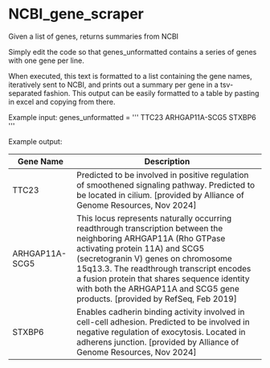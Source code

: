 # NCBI_gene_scraper
 Given a list of genes, returns summaries from NCBI

Simply edit the code so that genes_unformatted contains a series of genes with one gene per line.

When executed, this text is formatted to a list containing the gene names, iteratively sent to NCBI, and prints out a summary per gene in a tsv-separated fashion.
This output can be easily formatted to a table by pasting in excel and copying from there.

Example input:
genes_unformatted = '''
TTC23
ARHGAP11A-SCG5
STXBP6
'''

Example output:


| Gene Name       | Description                                                                                                                                                                        |
|-----------------|------------------------------------------------------------------------------------------------------------------------------------------------------------------------------------|
| TTC23           | Predicted to be involved in positive regulation of smoothened signaling pathway. Predicted to be located in cilium. [provided by Alliance of Genome Resources, Nov 2024]          |
| ARHGAP11A-SCG5  | This locus represents naturally occurring readthrough transcription between the neighboring ARHGAP11A (Rho GTPase activating protein 11A) and SCG5 (secretogranin V) genes on chromosome 15q13.3. The readthrough transcript encodes a fusion protein that shares sequence identity with both the ARHGAP11A and SCG5 gene products. [provided by RefSeq, Feb 2019] |
| STXBP6          | Enables cadherin binding activity involved in cell-cell adhesion. Predicted to be involved in negative regulation of exocytosis. Located in adherens junction. [provided by Alliance of Genome Resources, Nov 2024] |
